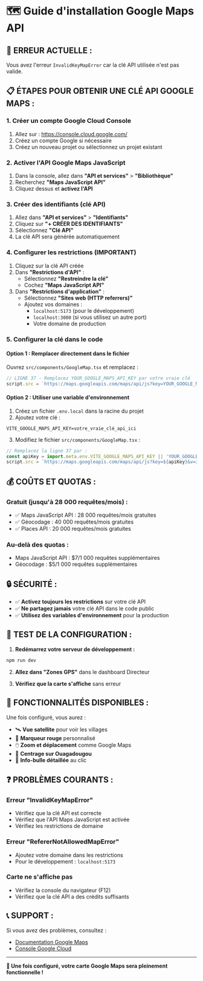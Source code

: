 # 🗺️ Guide d'installation Google Maps API

## 🚨 **ERREUR ACTUELLE :**
Vous avez l'erreur `InvalidKeyMapError` car la clé API utilisée n'est pas valide.

## 📋 **ÉTAPES POUR OBTENIR UNE CLÉ API GOOGLE MAPS :**

### **1. Créer un compte Google Cloud Console**
1. Allez sur : https://console.cloud.google.com/
2. Créez un compte Google si nécessaire
3. Créez un nouveau projet ou sélectionnez un projet existant

### **2. Activer l'API Google Maps JavaScript**
1. Dans la console, allez dans **"API et services"** > **"Bibliothèque"**
2. Recherchez **"Maps JavaScript API"**
3. Cliquez dessus et **activez l'API**

### **3. Créer des identifiants (clé API)**
1. Allez dans **"API et services"** > **"Identifiants"**
2. Cliquez sur **"+ CRÉER DES IDENTIFIANTS"**
3. Sélectionnez **"Clé API"**
4. La clé API sera générée automatiquement

### **4. Configurer les restrictions (IMPORTANT)**
1. Cliquez sur la clé API créée
2. Dans **"Restrictions d'API"** :
   - Sélectionnez **"Restreindre la clé"**
   - Cochez **"Maps JavaScript API"**
3. Dans **"Restrictions d'application"** :
   - Sélectionnez **"Sites web (HTTP referrers)"**
   - Ajoutez vos domaines :
     - `localhost:5173` (pour le développement)
     - `localhost:3000` (si vous utilisez un autre port)
     - Votre domaine de production

### **5. Configurer la clé dans le code**

#### **Option 1 : Remplacer directement dans le fichier**
Ouvrez `src/components/GoogleMap.tsx` et remplacez :
```javascript
// LIGNE 37 - Remplacez YOUR_GOOGLE_MAPS_API_KEY par votre vraie clé
script.src = `https://maps.googleapis.com/maps/api/js?key=YOUR_GOOGLE_MAPS_API_KEY&v=3.exp&libraries=geometry,drawing&callback=initMap`;
```

#### **Option 2 : Utiliser une variable d'environnement**
1. Créez un fichier `.env.local` dans la racine du projet
2. Ajoutez votre clé :
```
VITE_GOOGLE_MAPS_API_KEY=votre_vraie_clé_api_ici
```
3. Modifiez le fichier `src/components/GoogleMap.tsx` :
```javascript
// Remplacez la ligne 37 par :
const apiKey = import.meta.env.VITE_GOOGLE_MAPS_API_KEY || 'YOUR_GOOGLE_MAPS_API_KEY';
script.src = `https://maps.googleapis.com/maps/api/js?key=${apiKey}&v=3.exp&libraries=geometry,drawing&callback=initMap`;
```

## 💰 **COÛTS ET QUOTAS :**

### **Gratuit (jusqu'à 28 000 requêtes/mois) :**
- ✅ Maps JavaScript API : 28 000 requêtes/mois gratuites
- ✅ Géocodage : 40 000 requêtes/mois gratuites
- ✅ Places API : 20 000 requêtes/mois gratuites

### **Au-delà des quotas :**
- Maps JavaScript API : $7/1 000 requêtes supplémentaires
- Géocodage : $5/1 000 requêtes supplémentaires

## 🔒 **SÉCURITÉ :**
- ✅ **Activez toujours les restrictions** sur votre clé API
- ✅ **Ne partagez jamais** votre clé API dans le code public
- ✅ **Utilisez des variables d'environnement** pour la production

## 🧪 **TEST DE LA CONFIGURATION :**

1. **Redémarrez votre serveur de développement :**
```bash
npm run dev
```

2. **Allez dans "Zones GPS"** dans le dashboard Directeur

3. **Vérifiez que la carte s'affiche** sans erreur

## 🎯 **FONCTIONNALITÉS DISPONIBLES :**

Une fois configuré, vous aurez :
- 🛰️ **Vue satellite** pour voir les villages
- 🔴 **Marqueur rouge** personnalisé
- 🖱️ **Zoom et déplacement** comme Google Maps
- 📍 **Centrage sur Ouagadougou**
- 🏥 **Info-bulle détaillée** au clic

## ❓ **PROBLÈMES COURANTS :**

### **Erreur "InvalidKeyMapError"**
- Vérifiez que la clé API est correcte
- Vérifiez que l'API Maps JavaScript est activée
- Vérifiez les restrictions de domaine

### **Erreur "RefererNotAllowedMapError"**
- Ajoutez votre domaine dans les restrictions
- Pour le développement : `localhost:5173`

### **Carte ne s'affiche pas**
- Vérifiez la console du navigateur (F12)
- Vérifiez que la clé API a des crédits suffisants

## 📞 **SUPPORT :**
Si vous avez des problèmes, consultez :
- [Documentation Google Maps](https://developers.google.com/maps/documentation/javascript)
- [Console Google Cloud](https://console.cloud.google.com/)

---

**🎉 Une fois configuré, votre carte Google Maps sera pleinement fonctionnelle !**